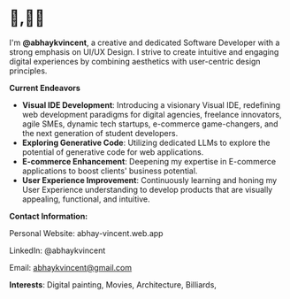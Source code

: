 # 👋,👨‍💻

I'm **@abhaykvincent**, a creative and dedicated Software Developer with a strong emphasis on UI/UX Design. I strive to create intuitive and engaging digital experiences by combining aesthetics with user-centric design principles.

**Current Endeavors**

* **Visual IDE Development**: Introducing a visionary Visual IDE, redefining web development paradigms for digital agencies, freelance innovators, agile SMEs, dynamic tech startups, e-commerce game-changers, and the next generation of student developers.
* **Exploring Generative Code**: Utilizing dedicated LLMs to explore the potential of generative code for web applications.
* **E-commerce Enhancement**: Deepening my expertise in E-commerce applications to boost clients' business potential.
* **User Experience Improvement**: Continuously learning and honing my User Experience understanding to develop products that are visually appealing, functional, and intuitive.
  
**Contact Information:**

Personal Website: abhay-vincent.web.app

LinkedIn: @abhaykvincent

Email: abhaykvincent@gmail.com

**Interests**: Digital painting, Movies, Architecture, Billiards, 
